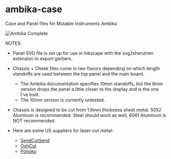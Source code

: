 # ambika-case
Case and Panel files for Mutable Instruments Ambika

![Ambika Complete](/photos/IMG_8144.jpeg)

NOTES:

- Panel SVG file is set up for use in Inkscape with the svg2shenzhen extension to export gerbers.

- Chassis + Cheek files come in two flavors depending on which length standoffs are used between the top panel and the main board.
  - The Ambika documentation specifies 10mm standoffs, but the 8mm version drops the panel a little closer to the display and is the one I've built.
  - The 10mm version is currently untested.

- Chassis is designed to be cut from 1.6mm thickness sheet metal. 5052 Aluminum is recommended. Steel should work as well, 6061 Aluminum is NOT recommended.

- Here are some US suppliers for laser-cut metal:
  - [SendCutSend](https://www.sendcutsend.com)
  - [OshCut](https://www.oshcut.com)
  - [Ponoko](https://www.ponoko.com)

